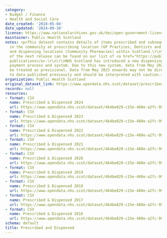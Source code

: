 ```yaml
---
category:
- Budget / Finance
- Health and Social Care
date_created: '2018-05-04'
date_updated: '2024-09-10'
license: https://www.nationalarchives.gov.uk/doc/open-government-licence/version/3/
maintainer: Public Health Scotland
notes: <p>This dataset contains details of items prescribed and subsequently dispensed
  in the community at prescribing location (GP Practices, Dentists and Hospitals)
  and dispensing locations (Community Pharmacies) within Scotland.\r\n\r\nThe date
  of the next release can be found on our list of <a href="https://publichealthscotland.scot/publications/forthcoming-publications/">forthcoming
  publications</a>.\r\n\r\nNHS Scotland has introduced a new dispensing contractor
  payment process and system. Due to this new system, data from May 2023 onwards should
  be treated as provisional. Data from May 2023 onwards may not be directly comparable
  to data published previously and should be interpreted with caution.</p>
organization: Public Health Scotland
original_dataset_link: https://www.opendata.nhs.scot/dataset/prescribed-dispensed
records: null
resources:
- format: CSV
  name: Prescribed & Dispensed 2024
  url: https://www.opendata.nhs.scot/dataset/4b4be829-c15e-480e-a2fc-996460ff63c6/resource/fa5bbede-475a-4ca9-a71f-3d521657e7c6/download/prescribed-dispensed-annual-2024.csv
- format: CSV
  name: Prescribed & Dispensed 2023
  url: https://www.opendata.nhs.scot/dataset/4b4be829-c15e-480e-a2fc-996460ff63c6/resource/9640860f-bd59-47da-a116-6b7a7d7c7bf8/download/2024-04-09-prescribed-dispensed-2023-annual.csv
- format: CSV
  name: Prescribed & Dispensed 2022
  url: https://www.opendata.nhs.scot/dataset/4b4be829-c15e-480e-a2fc-996460ff63c6/resource/239e55b9-de1b-43cb-aa7d-9fedda76d200/download/prescribed-dispensed-2022.csv
- format: CSV
  name: Prescribed & Dispensed 2021
  url: https://www.opendata.nhs.scot/dataset/4b4be829-c15e-480e-a2fc-996460ff63c6/resource/2680b561-72f8-488a-91e0-10873ac9c649/download/prescribed-dispensed-2021.csv
- format: CSV
  name: Prescribed & Dispensed 2020
  url: https://www.opendata.nhs.scot/dataset/4b4be829-c15e-480e-a2fc-996460ff63c6/resource/59ca69a6-5c4b-45f9-9d9c-8e52b3244b36/download/prescribed-dispensed-2020.csv
- format: CSV
  name: Prescribed & Dispensed 2019
  url: https://www.opendata.nhs.scot/dataset/4b4be829-c15e-480e-a2fc-996460ff63c6/resource/ad219b41-8131-4789-b46b-7aac8e4952ec/download/prescribed-dispensed-2019.csv
- format: CSV
  name: Prescribed & Dispensed 2018
  url: https://www.opendata.nhs.scot/dataset/4b4be829-c15e-480e-a2fc-996460ff63c6/resource/be254c0d-4e0e-491f-9cb9-e6764e53cc96/download/prescribed-dispensed-2018.csv
- format: CSV
  name: Prescribed & Dispensed 2017
  url: https://www.opendata.nhs.scot/dataset/4b4be829-c15e-480e-a2fc-996460ff63c6/resource/a807a11c-5cae-4090-9d2c-5f4a08765421/download/prescribed-dispensed-2017.csv
- format: CSV
  name: Prescribed & Dispensed 2016
  url: https://www.opendata.nhs.scot/dataset/4b4be829-c15e-480e-a2fc-996460ff63c6/resource/87f868b0-906e-4ce8-9a29-d21709476c96/download/prescribed-dispensed-2016.csv
schema: default
title: Prescribed and Dispensed
---
```

